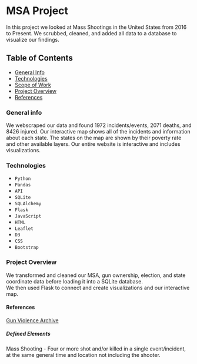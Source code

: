 # MSA Project
In this project we looked at Mass Shootings in the United States from 2016 to Present.  We scrubbed, cleaned, and added 
all data to a database to visualize our findings. 

## Table of Contents
* [General Info](#general-info)
* [Technologies](#technologies)
* [Scope of Work](#scope-of-work)
* [Project Overview](#project-overview)
* [References](#references)



### General info
We webscraped our data and found 1972 incidents/events, 2071 deaths, and 8426 injured.  Our interactive map shows all of the 
incidents and information about each state. The states on the map are shown by their poverty rate and other available layers.
Our entire website is interactive and includes visualizations.


### Technologies
* `Python`
* `Pandas` 
* `API`
* `SQLite` 
* `SQLAlchemy` 
* `Flask`
* `JavaScript` 
* `HTML` 
* `Leaflet`
* `D3`
* `CSS` 
* `Bootstrap`


### Project Overview
We transformed and cleaned our MSA, gun ownership, election, and state coordinate data before loading it into a SQLite database.  
We then used Flask to connect and create visualizations and our interactive map.


#### References
[Gun Violence Archive](https://www.gunviolencearchive.org/)

##### Defined Elements
Mass Shooting - Four or more shot and/or killed in a single event/incident, at the same general time and location  not including the shooter.


